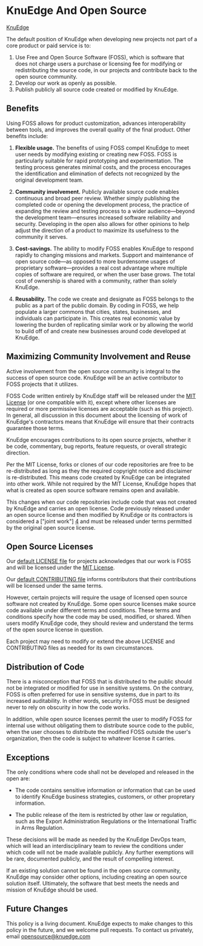# KnuEdge And Open Source

[KnuEdge](https://www.knuedge.com/) 

The default position of KnuEdge when developing new projects not part of a core product or paid service is to:

1. Use Free and Open Source Software (FOSS), which is software that does not charge users a purchase or licensing fee for modifying or redistributing the source code, in our projects and contribute back to the open source community.
2. Develop our work as openly as possible.
3. Publish publicly all source code created or modified by KnuEdge.

## Benefits

Using FOSS allows for product customization, advances interoperability between tools, and improves the overall quality of the final product. Other benefits include:

1. **Flexible usage.** The benefits of using FOSS compel KnuEdge to meet user needs by modifying existing or creating new FOSS. FOSS is particularly suitable for rapid prototyping and experimentation. The testing process generates minimal costs, and the process encourages the identification and elimination of defects not recognized by the original development team.

1. **Community involvement.** Publicly available source code enables continuous and broad peer review. Whether simply publishing the completed code or opening the development process, the practice of expanding the review and testing process to a wider audience&mdash;beyond the development team&mdash;ensures increased software reliability and security. Developing in the open also allows for other opinions to help adjust the direction of a product to maximize its usefulness to the community it serves.

1. **Cost-savings.** The ability to modify FOSS enables KnuEdge to respond rapidly to changing missions and markets. Support and maintenance of open source code&mdash;as opposed to more burdensome usages of proprietary software&mdash;provides a real cost advantage where multiple copies of software are required, or when the user base grows. The total cost of ownership is shared with a community, rather than solely KnuEdge.

1. **Reusability.** The code we create and designate as FOSS belongs to the public as a part of the public domain. By coding in FOSS, we help populate a larger commons that cities, states, businesses, and individuals can participate in. This creates real economic value by lowering the burden of replicating similar work or by allowing the world to build off of and create new businesses around code developed at KnuEdge.

## Maximizing Community Involvement and Reuse

Active involvement from the open source community is integral to the success of open source code. KnuEdge will be an active contributor to FOSS projects that it utilizes.

FOSS Code written entirely by KnuEdge staff will be released under the [MIT License](https://opensource.org/licenses/MIT) (or one compatible with it), except where other licenses are required or more permissive licenses are acceptable (such as this project). In general, all discussion in this document about the licensing of work of KnuEdge's contractors means that KnuEdge will ensure that their contracts guarantee those terms.

KnuEdge encourages contributions to its open source projects, whether it be code, commentary, bug reports, feature requests, or overall strategic direction.

Per the MIT License, forks or clones of our code repositories are free to be re-distributed as long as they the required copyright notice and disclaimer is re-distributed. This means code created by KnuEdge can be integrated into other work. While not required by the MIT License, KnuEdge hopes that what is created as open source software remains open and available.

This changes when our code repositories include code that was not created by KnuEdge and carries an open license. Code previously released under an open source license and then modified by KnuEdge or its contractors is considered a ["joint work"] [4] and must be released under terms permitted by the original open source license.

  [4]: http://www.copyright.gov/title17/92chap1.html#101 "Joint Work"

## Open Source Licenses

Our [default LICENSE file](LICENSE_TEMPLATE) for projects acknowledges that our work is FOSS and will be licensed under the [MIT License](https://opensource.org/licenses/MIT).

Our [default CONTRIBUTING file](CONTRIBUTING_TEMPLATE.md) informs contributors that their contributions will be licensed under the same terms.

However, certain projects will require the usage of licensed open source software not created by KnuEdge. Some open source licenses make source code available under different terms and conditions. These terms and conditions specify how the code may be used, modified, or shared. When users modify KnuEdge code, they should review and understand the terms of the open source license in question.

Each project may need to modify or extend the above LICENSE and CONTRIBUTING files as needed for its own circumstances.

## Distribution of Code

There is a misconception that FOSS that is distributed to the public should not be integrated or modified for use in sensitive systems. On the contrary, FOSS is often preferred for use in sensitive systems, due in part to its increased auditability. In other words, security in FOSS must be designed never to rely on obscurity in how the code works.

In addition, while open source licenses permit the user to modify FOSS for internal use without obligating them to distribute source code to the public, when the user chooses to distribute the modified FOSS outside the user's organization, then the code is subject to whatever license it carries.

## Exceptions

The only conditions where code shall not be developed and released in the open are:

* The code contains sensitive information or information that can be used to identify KnuEdge business strategies, customers, or other propretary information.

* The public release of the item is restricted by other law or regulation, such as the Export Administration Regulations or the International Traffic in Arms Regulation.

These decisions will be made as needed by the KnuEdge DevOps team, which will lead an interdisciplinary team to review the conditions under which code will not be made available publicly. Any further exemptions will be rare, documented publicly, and the result of compelling interest.

If an existing solution cannot be found in the open source community, KnuEdge may consider other options, including creating an open source solution itself. Ultimately, the software that best meets the needs and mission of KnuEdge should be used.

## Future Changes

This policy is a living document. KnuEdge expects to make changes to this policy in the future, and we welcome pull requests. To contact us privately, email [opensource@knuedge.com](mailto:opensource@knuedge.com)
